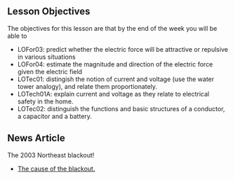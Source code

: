Lesson Objectives
-----------------

The objectives for this lesson are that by the end of the week you will be able to

* LOFor03: predict whether the electric force will be attractive or repulsive in various situations
* LOFor04: estimate the magnitude and direction of the electric force given the electric field 
* LOTec01: distingish the notion of current and voltage (use the water tower analogy), and relate them proportionately.
* LOTech01A:	explain current and voltage as they relate to electrical safety in the home.
* LOTec02: distinguish the functions and basic structures of a conductor, a capacitor and a battery. 


News Article
------------

The 2003 Northeast blackout!

- [The cause of the blackout.](http://www.scientificamerican.com/article.cfm?id=2003-blackout-five-years-later)